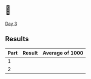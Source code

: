 # 🎄

[Day 3](https://adventofcode.com/2024/day/3)

## Results

| Part | Result | Average of 1000 |
| ---- | ------ | --------------- |
| 1    |        |                 |
| 2    |        |                 |
